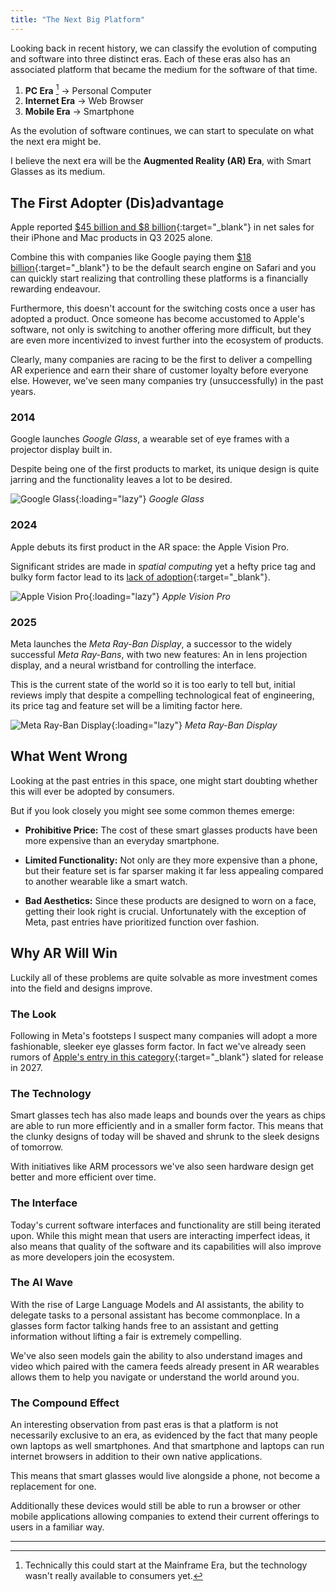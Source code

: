 ```yaml
---
title: "The Next Big Platform"
---
```


Looking back in recent history, we can classify the evolution of computing and software into three distinct eras.
Each of these eras also has an associated platform that became the medium for the software of that time.

1. **PC Era** [^0] &rarr; Personal Computer
1. **Internet Era** &rarr; Web Browser
1. **Mobile Era** &rarr; Smartphone

As the evolution of software continues, we can start to speculate on what the next era might be.

I believe the next era will be the **Augmented Reality (AR) Era**, with Smart Glasses as its medium.

## The First Adopter (Dis)advantage

Apple reported [$45 billion and $8 billion](https://www.apple.com/newsroom/pdfs/fy2025-q3/FY25_Q3_Consolidated_Financial_Statements.pdf){:target="\_blank"} in net sales for their iPhone and Mac products in Q3 2025 alone.

Combine this with companies like Google paying them [$18 billion](https://www.pcmag.com/news/google-pays-18-billion-per-year-to-be-the-default-search-engine-on-apple){:target="\_blank"} to be the default search engine on Safari and you can quickly start realizing that controlling these platforms is a financially rewarding endeavour.

Furthermore, this doesn't account for the switching costs once a user has adopted a product. Once someone has become accustomed to Apple's software, not only is switching to another offering more difficult, but they are even more incentivized to invest further into the ecosystem of products.

Clearly, many companies are racing to be the first to deliver a compelling AR experience and earn their share of customer loyalty before everyone else. However, we've seen many companies try (unsuccessfully) in the past years.

### 2014

Google launches _Google Glass_, a wearable set of eye frames with a projector display built in.

Despite being one of the first products to market, its unique design is quite jarring and the functionality leaves a lot to be desired.

![Google Glass](https://upload.wikimedia.org/wikipedia/commons/7/7b/Google_Glass_photo.JPG){:loading="lazy"}
_Google Glass_

### 2024

Apple debuts its first product in the AR space: the Apple Vision Pro.

Significant strides are made in _spatial computing_ yet a hefty price tag and bulky form factor lead to its
[lack of adoption](https://siliconangle.com/2025/01/01/apple-reportedly-ceases-vision-pro-production-amid-sluggish-sales){:target="\_blank"}.

![Apple Vision Pro](https://www.apple.com/newsroom/images/media/introducing-apple-vision-pro/Apple-WWDC23-Vision-Pro-with-battery-230605_big.jpg.large.jpg){:loading="lazy"}
_Apple Vision Pro_

### 2025

Meta launches the _Meta Ray-Ban Display_, a successor to the widely successful _Meta Ray-Bans_, with two new features: An in lens projection display, and a neural wristband for controlling the interface.

This is the current state of the world so it is too early to tell but, initial reviews imply that despite a compelling technological feat of engineering, its price tag and feature set will be a limiting factor here.

![Meta Ray-Ban Display](https://about.fb.com/wp-content/uploads/2025/09/Meta-Ray-Ban-Display_Social-Share.jpg?fit=1920%2C1080){:loading="lazy"}
_Meta Ray-Ban Display_

## What Went Wrong

Looking at the past entries in this space, one might start doubting whether this will ever be adopted by consumers.

But if you look closely you might see some common themes emerge:

- **Prohibitive Price:** The cost of these smart glasses products have been more expensive than an everyday smartphone.

- **Limited Functionality:** Not only are they more expensive than a phone, but their feature set is far sparser making it far less appealing compared to another wearable like a smart watch.

- **Bad Aesthetics:** Since these products are designed to worn on a face, getting their look right is crucial. Unfortunately with the exception of Meta, past entries have prioritized function over fashion.

## Why AR Will Win

Luckily all of these problems are quite solvable as more investment comes into the field and designs improve.

### The Look

Following in Meta's footsteps I suspect many companies will adopt a more fashionable, sleeker eye glasses form factor. In fact we've already seen rumors of [Apple's entry in this category](https://www.macrumors.com/2025/07/04/apple-smart-glasses-launch-timeframe/){:target="\_blank"} slated for release in 2027.

### The Technology

Smart glasses tech has also made leaps and bounds over the years as chips are able to run more efficiently and in a smaller form factor. This means that the clunky designs of today will be shaved and shrunk to the sleek designs of tomorrow.

With initiatives like ARM processors we've also seen hardware design get better and more efficient over time.

### The Interface

Today's current software interfaces and functionality are still being iterated upon. While this might mean that users are interacting imperfect ideas, it also means that quality of the software and its capabilities will also improve as more developers join the ecosystem.

### The AI Wave

With the rise of Large Language Models and AI assistants, the ability to delegate tasks to a personal assistant has become commonplace. In a glasses form factor talking hands free to an assistant and getting information without lifting a fair is extremely compelling.

We've also seen models gain the ability to also understand images and video which paired with the camera feeds already present in AR wearables allows them to help you navigate or understand the world around you.

### The Compound Effect

An interesting observation from past eras is that a platform is not necessarily exclusive to an era, as evidenced by the fact that many people own laptops as well smartphones. And that smartphone and laptops can run internet browsers in addition to their own native applications.

This means that smart glasses would live alongside a phone, not become a replacement for one.

Additionally these devices would still be able to run a browser or other mobile applications allowing companies to extend their current offerings to users in a familiar way.

---

[^0]: Technically this could start at the Mainframe Era, but the technology wasn't really available to consumers yet.
